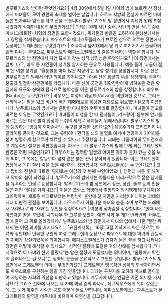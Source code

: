 발푸르기스의 밤이란 무엇인가요?	| 4월 30일에서 5월 1일 사이의 밤에 브로켄 산 정상에서 마녀들이 모여 광란의 축제를 벌이는 날입니다. 하르츠 지방의 전설에 따르면 마녀들은 빗자루나 염소를 타고 산을 오릅니다.
발푸르기스의 밤 장면에서 괴테가 원래 포함시켰다가 삭제한 내용은 무엇인가요?	| 괴테는 원래 사탄 숭배, 사탄의 연설, 남근 숭배, 마녀(그레트헨) 처형의 장면을 포함시켰으나, 독자들의 반응을 고려하여 완성본에서는 그 장면을 삭제했습니다.
파우스트와 메피스토펠레스가 브로켄 산으로 오르는 장면에서 등장하는 도깨비불은 무엇인가요?	| 소택지나 늪지대에서 땅 위로 여기저기서 출몰하며 흘러 다니는 불빛으로, 파우스트와 메피스토펠레스의 길을 안내하는 역할을 합니다.
발푸르기스의 밤 장면에서 자연 묘사가 갖는 성적 상징성은 무엇인가요?	| 이 장면에서는 암벽, 나무, 바위 등 자연물이 성기를 암시하는 은유로 사용됩니다. 예를 들어 '코골이 절벽'은 여성 성기를, '울퉁불퉁 마디 많은 지팡이'는 남성 성기를 상징합니다.
마몬 신은 발푸르기스의 밤에서 어떤 의미를 가지나요?	| 마몬 신은 황금과 부를 상징하며, 성욕의 분출과 밀접한 상관관계를 가집니다. 마몬 신이 궁전을 휘황찬란하게 밝혀놓은 것은 황금에의 욕구와 성애의 탐닉으로 불야성을 이룬 발푸르기스의 밤을 상징합니다.
바우보(Baubo)는 누구인가요?	| 바우보는 여성의 외음부(Vulva)를 의인화한 것으로, 그리스 신화에서는 딸을 잃고 비탄에 빠진 데메테르를 음탕한 재담으로 위로했던 유모의 이름입니다. 발푸르기스의 밤에서는 음탕한 마녀들의 우두머리로 등장합니다.
마녀들이 연고를 바르는 이유는 무엇인가요?	| 마녀들이 비행을 할 때 관자놀이, 겨드랑이, 음부에 연고를 바르는 것은 더욱 빨리 환상과 도취의 세계로 빠져들기 위해서입니다.
발푸르기스의 밤에 등장하는 '엉덩이 퇴마술사'는 누구를 풍자한 것인가요?	| 계몽주의자 프리드리히 니콜라이를 풍자한 것으로, 그는 유령이나 환각을 뇌의 울혈로 여기며 엉덩이에 거머리를 붙여 방혈하게 함으로써 치료할 수 있다고 주장했습니다. 괴테는 니콜라이의 무미건조하고 계몽적인 설교를 비판했습니다.
파우스트가 발푸르기스의 밤에 보게 되는 그레트헨의 환영은 어떤 모습인가요?	| 파우스트는 창백한 얼굴의 어여쁜 아이가 혼자 있는 것을 보게 되며, 그 목에는 칼등보다 넓지 않은 붉은 끈이 장식되어 있습니다. 이는 그레트헨이 형장에서 목이 잘려 죽을 것을 예견하는 장면입니다.
릴리트(Lilith)는 누구인가요?	| 고대 랍비의 전설에 따르면, 릴리트는 아담의 첫 번째 부인이었으나, 남편과 싸운 후 헤어져 악마의 첩이 되었습니다. 발푸르기스의 밤에서는 아름다운 머리카락으로 젊은 남자들을 유혹하는 인물로 등장합니다.
발푸르기스의 밤 장면에서 장군, 장관, 졸부 등의 인물들은 어떤 의미를 가지나요?	| 이들은 프랑스 혁명에서 추방되어 앙시앵레짐(구체제)을 그리워하며, 새로운 세대로부터는 버림받아 불만에 찬 자들을 가리킵니다. 이는 괴테의 시대 비판적 관점을 보여줍니다.
파우스트가 아름다운 마녀와 춤을 추며 부르는 노래에서 '사과나무'와 '사과'는 무엇을 상징하나요?	| 여성의 젖가슴을 상징합니다. "한때 나는 아름다운 꿈을 꾸었네. 사과나무 한 그루를 보았지. 예쁜 사과 두 개가 반짝반짝. 너무도 맘에 들어 그 위로 올라갔다네."
발푸르기스의 밤 장면에서 마녀의 입에서 나온 '빨간 쥐새끼'는 어떤 의미를 가지나요?	| 「요한계시록」 16장 13절 이하에서 따온 것으로, 마녀와 정반대의 인물인 구원의 여성 그레트헨의 등장으로 파우스트에 대한 마녀의 관능적인 지배가 상실되었음을 의미합니다.
메피스토펠레스가 갑자기 늙은 꼴을 하고 나타나는 장면은 어떻게 해석할 수 있나요?	| 성적인 절정에 도달한 후의 상태를 암시합니다. "마지막으로 이 마녀의 산에 올랐다"는 말은 절정에 도달했다는 의미이며, "술통에서 탁한 게 흘러나오는 걸 보니"는 정액의 분출을 은유적으로 표현한 것입니다.
발푸르기스의 밤 장면에서 그레트헨의 의미는 무엇인가요?	| 그레트헨은 맹목적인 성욕의 희생자이면서도 파우스트를 구원하는 힘을 가진 인물입니다. 괴테는 구원자를 오히려 마녀로 몰아붙여 사냥하는 사회의 위선을 비판하고 있습니다.
메두사에 대한 언급은 어떤 의미를 가지나요?	| 그리스 신화에 나오는 세 자매 괴물 중의 하나로, 페르세우스에게 목이 잘렸는데, 그 눈과 마주친 사람은 공포 때문에 돌로 변합니다. 메피스토펠레스는 파우스트가 본 그레트헨의 환영을 메두사에 비유하며 위험성을 경고합니다.